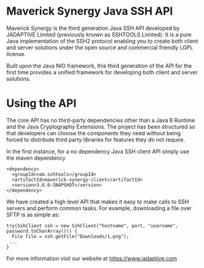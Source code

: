 # Maverick Synergy Java SSH API
Maverick Synergy is the third generation Java SSH API developed by JADAPTIVE Limited (previously known as SSHTOOLS Limited). It is a pure Java implementation of the SSH2 protocol enabling you to create both client and server solutions under the open source and commercial friendly LGPL license.

Built upon the Java NIO framework, this third generation of the API for the first time provides a unified framework for developing both client and server solutions.

# Using the API
The core API has no third-party dependencies other than a Java 8 Runtime and the Java Cryptography Extensions. The project has been structured so that developers can choose the components they need without being forced to distribute third party libraries for features they do not require.

In the first instance, for a no dependency Java SSH client API simply use the maven dependency

	<dependency>
	  <groupId>com.sshtools</groupId>
	  <artifactId>maverick-synergy-client</artifactId>
	  <version>3.0.0-SNAPSHOT</version>
	</dependency>

We have created a high level API that makes it easy to make calls to SSH servers and perform common tasks. For example, downloading a file over SFTP is as simple as:
		
	try(SshClient ssh = new SshClient("hostname", port, "username", password.toCharArray())) {		
	  File file = ssh.getFile("Downloads/1.png");
     ...
	}
  
  For more information visit our website at https://www.jadaptive.com
